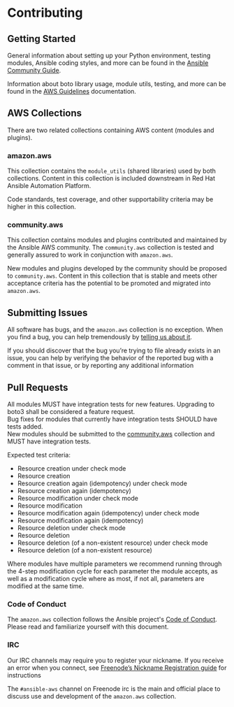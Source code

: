 # Contributing

## Getting Started

General information about setting up your Python environment, testing modules,
Ansible coding styles, and more can be found in the [Ansible Community Guide](
https://docs.ansible.com/ansible/latest/community/index.html).

Information about boto library usage, module utils, testing, and more can be
found in the [AWS Guidelines](https://docs.ansible.com/ansible/devel/dev_guide/platforms/aws_guidelines.html)
documentation.

## AWS Collections

There are two related collections containing AWS content (modules and plugins).

### amazon.aws
This collection contains the `module_utils` (shared libraries) used by both collections.
Content in this collection is included downstream in Red Hat Ansible Automation Platform.

Code standards, test coverage, and other supportability criteria may be higher in this collection. 

### community.aws
This collection contains modules and plugins contributed and maintained by the Ansible AWS
community.  The `community.aws` collection is tested and generally assured to work in
conjunction with `amazon.aws`.

New modules and plugins developed by the community should be proposed to `community.aws`.
Content in this collection that is stable and meets other acceptance criteria has the potential
to be promoted and migrated into `amazon.aws`.

## Submitting Issues
All software has bugs, and the `amazon.aws` collection is no exception. When you find a bug, 
you can help tremendously by [telling us about it](https://github.com/ansible-collections/amazon.aws/issues/new/choose).

If you should discover that the bug you’re trying to file already exists in an issue, 
you can help by verifying the behavior of the reported bug with a comment in that 
issue, or by reporting any additional information

## Pull Requests

All modules MUST have integration tests for new features. Upgrading to boto3 shall be considered a feature request.  
Bug fixes for modules that currently have integration tests SHOULD have tests added.  
New modules should be submitted to the [community.aws](https://github.com/ansible-collections/community.aws) collection
and MUST have integration tests.

Expected test criteria:
* Resource creation under check mode
* Resource creation
* Resource creation again (idempotency) under check mode
* Resource creation again (idempotency)
* Resource modification under check mode
* Resource modification
* Resource modification again (idempotency) under check mode
* Resource modification again (idempotency)
* Resource deletion under check mode
* Resource deletion
* Resource deletion (of a non-existent resource) under check mode
* Resource deletion (of a non-existent resource)

Where modules have multiple parameters we recommend running through the 4-step modification cycle for each parameter the module accepts, as well as a modification cycle where as most, if not all, parameters are modified at the same time.

### Code of Conduct
The `amazon.aws` collection follows the Ansible project's 
[Code of Conduct](https://docs.ansible.com/ansible/devel/community/code_of_conduct.html). 
Please read and familiarize yourself with this document.

### IRC
Our IRC channels may require you to register your nickname. If you receive an error when you connect, see 
[Freenode’s Nickname Registration guide](https://freenode.net/kb/answer/registration) for instructions

The `#ansible-aws` channel on Freenode irc is the main and official place to discuss use and development
of the `amazon.aws` collection.
